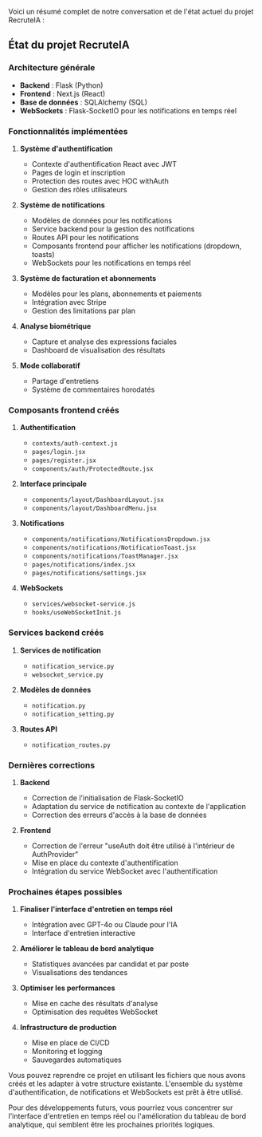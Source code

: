 Voici un résumé complet de notre conversation et de l'état actuel du projet RecruteIA :

## État du projet RecruteIA

### Architecture générale
- **Backend** : Flask (Python)
- **Frontend** : Next.js (React)
- **Base de données** : SQLAlchemy (SQL)
- **WebSockets** : Flask-SocketIO pour les notifications en temps réel

### Fonctionnalités implémentées

1. **Système d'authentification**
   - Contexte d'authentification React avec JWT
   - Pages de login et inscription
   - Protection des routes avec HOC withAuth
   - Gestion des rôles utilisateurs

2. **Système de notifications**
   - Modèles de données pour les notifications
   - Service backend pour la gestion des notifications
   - Routes API pour les notifications
   - Composants frontend pour afficher les notifications (dropdown, toasts)
   - WebSockets pour les notifications en temps réel

3. **Système de facturation et abonnements**
   - Modèles pour les plans, abonnements et paiements
   - Intégration avec Stripe
   - Gestion des limitations par plan

4. **Analyse biométrique**
   - Capture et analyse des expressions faciales
   - Dashboard de visualisation des résultats

5. **Mode collaboratif**
   - Partage d'entretiens
   - Système de commentaires horodatés

### Composants frontend créés

1. **Authentification**
   - `contexts/auth-context.js`
   - `pages/login.jsx`
   - `pages/register.jsx`
   - `components/auth/ProtectedRoute.jsx`

2. **Interface principale**
   - `components/layout/DashboardLayout.jsx`
   - `components/layout/DashboardMenu.jsx`

3. **Notifications**
   - `components/notifications/NotificationsDropdown.jsx`
   - `components/notifications/NotificationToast.jsx`
   - `components/notifications/ToastManager.jsx`
   - `pages/notifications/index.jsx`
   - `pages/notifications/settings.jsx`

4. **WebSockets**
   - `services/websocket-service.js`
   - `hooks/useWebSocketInit.js`

### Services backend créés

1. **Services de notification**
   - `notification_service.py`
   - `websocket_service.py`

2. **Modèles de données**
   - `notification.py`
   - `notification_setting.py`

3. **Routes API**
   - `notification_routes.py`

### Dernières corrections

1. **Backend**
   - Correction de l'initialisation de Flask-SocketIO
   - Adaptation du service de notification au contexte de l'application
   - Correction des erreurs d'accès à la base de données

2. **Frontend**
   - Correction de l'erreur "useAuth doit être utilisé à l'intérieur de AuthProvider"
   - Mise en place du contexte d'authentification
   - Intégration du service WebSocket avec l'authentification

### Prochaines étapes possibles

1. **Finaliser l'interface d'entretien en temps réel**
   - Intégration avec GPT-4o ou Claude pour l'IA
   - Interface d'entretien interactive

2. **Améliorer le tableau de bord analytique**
   - Statistiques avancées par candidat et par poste
   - Visualisations des tendances

3. **Optimiser les performances**
   - Mise en cache des résultats d'analyse
   - Optimisation des requêtes WebSocket

4. **Infrastructure de production**
   - Mise en place de CI/CD
   - Monitoring et logging
   - Sauvegardes automatiques

Vous pouvez reprendre ce projet en utilisant les fichiers que nous avons créés et les adapter à votre structure existante. L'ensemble du système d'authentification, de notifications et WebSockets est prêt à être utilisé.

Pour des développements futurs, vous pourriez vous concentrer sur l'interface d'entretien en temps réel ou l'amélioration du tableau de bord analytique, qui semblent être les prochaines priorités logiques.